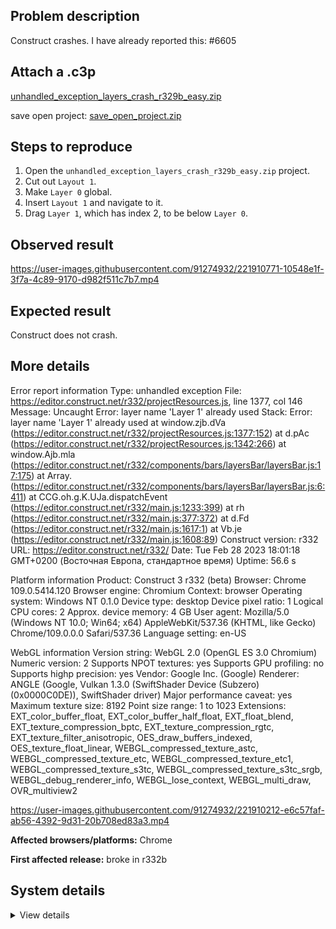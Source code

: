 ## Problem description

Construct crashes. I have already reported this: #6605

## Attach a .c3p

[unhandled_exception_layers_crash_r329b_easy.zip](https://github.com/WilsonPercival/WilsonPercival/files/10852386/unhandled_exception_layers_crash_r329b_easy.zip)

save open project: [save_open_project.zip](https://github.com/WilsonPercival/WilsonPercival/files/10852387/save_open_project.zip)

## Steps to reproduce

1. Open the `unhandled_exception_layers_crash_r329b_easy.zip` project.
2. Cut out `Layout 1`.
3. Make `Layer 0` global.
4. Insert `Layout 1` and navigate to it.
5. Drag `Layer 1`, which has index 2, to be below `Layer 0`.

## Observed result

https://user-images.githubusercontent.com/91274932/221910771-10548e1f-3f7a-4c89-9170-d982f511c7b7.mp4

## Expected result

Construct does not crash.

## More details

Error report information
Type: unhandled exception
File: https://editor.construct.net/r332/projectResources.js, line 1377, col 146
Message: Uncaught Error: layer name 'Layer 1' already used
Stack: Error: layer name 'Layer 1' already used at window.zjb.dVa (https://editor.construct.net/r332/projectResources.js:1377:152) at d.pAc (https://editor.construct.net/r332/projectResources.js:1342:266) at window.Ajb.mla (https://editor.construct.net/r332/components/bars/layersBar/layersBar.js:17:175) at Array. (https://editor.construct.net/r332/components/bars/layersBar/layersBar.js:6:411) at CCG.oh.g.K.UJa.dispatchEvent (https://editor.construct.net/r332/main.js:1233:399) at rh (https://editor.construct.net/r332/main.js:377:372) at d.Fd (https://editor.construct.net/r332/main.js:1617:1) at Vb.je (https://editor.construct.net/r332/main.js:1608:89)
Construct version: r332
URL: https://editor.construct.net/r332/
Date: Tue Feb 28 2023 18:01:18 GMT+0200 (Восточная Европа, стандартное время)
Uptime: 56.6 s

Platform information
Product: Construct 3 r332 (beta)
Browser: Chrome 109.0.5414.120
Browser engine: Chromium
Context: browser
Operating system: Windows NT 0.1.0
Device type: desktop
Device pixel ratio: 1
Logical CPU cores: 2
Approx. device memory: 4 GB
User agent: Mozilla/5.0 (Windows NT 10.0; Win64; x64) AppleWebKit/537.36 (KHTML, like Gecko) Chrome/109.0.0.0 Safari/537.36
Language setting: en-US

WebGL information
Version string: WebGL 2.0 (OpenGL ES 3.0 Chromium)
Numeric version: 2
Supports NPOT textures: yes
Supports GPU profiling: no
Supports highp precision: yes
Vendor: Google Inc. (Google)
Renderer: ANGLE (Google, Vulkan 1.3.0 (SwiftShader Device (Subzero) (0x0000C0DE)), SwiftShader driver)
Major performance caveat: yes
Maximum texture size: 8192
Point size range: 1 to 1023
Extensions: EXT_color_buffer_float, EXT_color_buffer_half_float, EXT_float_blend, EXT_texture_compression_bptc, EXT_texture_compression_rgtc, EXT_texture_filter_anisotropic, OES_draw_buffers_indexed, OES_texture_float_linear, WEBGL_compressed_texture_astc, WEBGL_compressed_texture_etc, WEBGL_compressed_texture_etc1, WEBGL_compressed_texture_s3tc, WEBGL_compressed_texture_s3tc_srgb, WEBGL_debug_renderer_info, WEBGL_lose_context, WEBGL_multi_draw, OVR_multiview2

https://user-images.githubusercontent.com/91274932/221910212-e6c57faf-ab56-4392-9d31-20b708ed83a3.mp4

**Affected browsers/platforms:** Chrome

**First affected release:** broke in r332b

## System details

<details><summary>View details</summary>

Platform information
Product: Construct 3 r332 (beta)
Browser: Chrome 109.0.5414.120
Browser engine: Chromium
Context: browser
Operating system: Windows NT 0.1.0
Device type: desktop
Device pixel ratio: 1
Logical CPU cores: 2
Approx. device memory: 4 GB
User agent: Mozilla/5.0 (Windows NT 10.0; Win64; x64) AppleWebKit/537.36 (KHTML, like Gecko) Chrome/109.0.0.0 Safari/537.36
Language setting: en-US

Local storage
Storage quota (approx): 59 gb
Storage usage (approx): 253 mb (0.4%)
Persistant storage: No

Browser support notes
This list contains missing features that are not required, but could improve performance or user experience if supported.

UI effects are disabled in settings.
WebGL indicates a major performance caveat. It is probably using software rendering.
WebGL information
Version string: WebGL 2.0 (OpenGL ES 3.0 Chromium)
Numeric version: 2
Supports NPOT textures: yes
Supports GPU profiling: no
Supports highp precision: yes
Vendor: Google Inc. (Google)
Renderer: ANGLE (Google, Vulkan 1.3.0 (SwiftShader Device (Subzero) (0x0000C0DE)), SwiftShader driver)
Major performance caveat: yes
Maximum texture size: 8192
Point size range: 1 to 1023
Extensions:

EXT_color_buffer_float
EXT_color_buffer_half_float
EXT_float_blend
EXT_texture_compression_bptc
EXT_texture_compression_rgtc
EXT_texture_filter_anisotropic
OES_draw_buffers_indexed
OES_texture_float_linear
WEBGL_compressed_texture_astc
WEBGL_compressed_texture_etc
WEBGL_compressed_texture_etc1
WEBGL_compressed_texture_s3tc
WEBGL_compressed_texture_s3tc_srgb
WEBGL_debug_renderer_info
WEBGL_lose_context
WEBGL_multi_draw
OVR_multiview2
Audio information
System sample rate: 48000 Hz
Output channels: 2
Output interpretation: speakers
Supported decode formats:

WebM Opus (audio/webm; codecs=opus)
Ogg Opus (audio/ogg; codecs=opus)
WebM Vorbis (audio/webm; codecs=vorbis)
Ogg Vorbis (audio/ogg; codecs=vorbis)
MPEG-4 AAC (audio/mp4; codecs=mp4a.40.5)
MP3 (audio/mpeg)
FLAC (audio/flac)
PCM WAV (audio/wav; codecs=1)
Supported encode formats:

WebM Opus (audio/webm; codecs=opus)
Video information
Supported decode formats:

WebM AV1 (video/webm; codecs=av01.0.00M.08)
MP4 AV1 (video/mp4; codecs=av01.0.00M.08)
WebM VP9 (video/webm; codecs=vp9)
WebM VP8 (video/webm; codecs=vp8)
Ogg Theora (video/ogg; codecs=theora)
H.264 (video/mp4; codecs=avc1.42E01E)
Supported encode formats:

WebM VP9 (video/webm; codecs=vp9)
WebM VP8 (video/webm; codecs=vp8)

</details>
